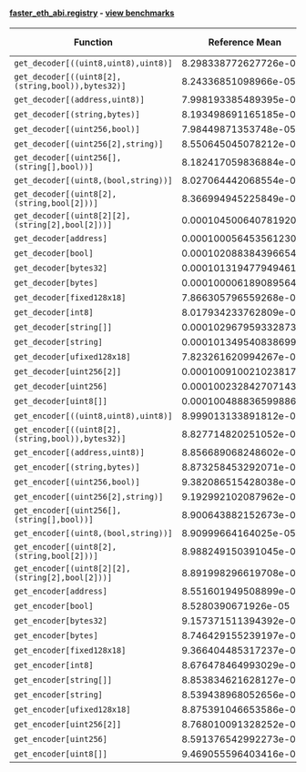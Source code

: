 #### [faster_eth_abi.registry](https://github.com/BobTheBuidler/faster-eth-abi/blob/master/faster_eth_abi/registry.py) - [view benchmarks](https://github.com/BobTheBuidler/faster-eth-abi/blob/master/benchmarks/test_registry_benchmarks.py)

| Function | Reference Mean | Faster Mean | % Change | Speedup (%) | x Faster | Faster |
|----------|---------------|-------------|----------|-------------|----------|--------|
| `get_decoder[((uint8,uint8),uint8)]` | 8.298338772627726e-05 | 8.081078696178469e-05 | 2.62% | 2.69% | 1.03x | ✅ |
| `get_decoder[((uint8[2],(string,bool)),bytes32)]` | 8.24336851098966e-05 | 8.045115759747106e-05 | 2.40% | 2.46% | 1.02x | ✅ |
| `get_decoder[(address,uint8)]` | 7.998193385489395e-05 | 7.972565082969099e-05 | 0.32% | 0.32% | 1.00x | ✅ |
| `get_decoder[(string,bytes)]` | 8.193498691165185e-05 | 8.506188060977236e-05 | -3.82% | -3.68% | 0.96x | ❌ |
| `get_decoder[(uint256,bool)]` | 7.98449871353748e-05 | 8.204409456079373e-05 | -2.75% | -2.68% | 0.97x | ❌ |
| `get_decoder[(uint256[2],string)]` | 8.550645045078212e-05 | 7.997949972090917e-05 | 6.46% | 6.91% | 1.07x | ✅ |
| `get_decoder[(uint256[],(string[],bool))]` | 8.182417059836884e-05 | 8.408260810960905e-05 | -2.76% | -2.69% | 0.97x | ❌ |
| `get_decoder[(uint8,(bool,string))]` | 8.027064442068554e-05 | 8.50696688991431e-05 | -5.98% | -5.64% | 0.94x | ❌ |
| `get_decoder[(uint8[2],(string,bool[2]))]` | 8.366994945225849e-05 | 8.143327127060783e-05 | 2.67% | 2.75% | 1.03x | ✅ |
| `get_decoder[(uint8[2][2],(string[2],bool[2]))]` | 0.00010450064078192087 | 0.00010086676947266647 | 3.48% | 3.60% | 1.04x | ✅ |
| `get_decoder[address]` | 0.00010005645356123087 | 0.00010073006414844069 | -0.67% | -0.67% | 0.99x | ❌ |
| `get_decoder[bool]` | 0.00010208838439665456 | 0.00010046142074530063 | 1.59% | 1.62% | 1.02x | ✅ |
| `get_decoder[bytes32]` | 0.0001013194779494613 | 0.00010165247584588152 | -0.33% | -0.33% | 1.00x | ❌ |
| `get_decoder[bytes]` | 0.00010000618908956462 | 0.00010111082579733587 | -1.10% | -1.09% | 0.99x | ❌ |
| `get_decoder[fixed128x18]` | 7.866305796559268e-05 | 8.051788370456569e-05 | -2.36% | -2.30% | 0.98x | ❌ |
| `get_decoder[int8]` | 8.017934233762809e-05 | 8.117296482256524e-05 | -1.24% | -1.22% | 0.99x | ❌ |
| `get_decoder[string[]]` | 0.00010296795933287387 | 0.00010078389084426489 | 2.12% | 2.17% | 1.02x | ✅ |
| `get_decoder[string]` | 0.000101349540838699 | 0.000100779540783622 | 0.56% | 0.57% | 1.01x | ✅ |
| `get_decoder[ufixed128x18]` | 7.823261620994267e-05 | 8.045328948570742e-05 | -2.84% | -2.76% | 0.97x | ❌ |
| `get_decoder[uint256[2]]` | 0.00010091002102381791 | 0.00010158488093474249 | -0.67% | -0.66% | 0.99x | ❌ |
| `get_decoder[uint256]` | 0.00010023284270714372 | 0.00010096958855164309 | -0.74% | -0.73% | 0.99x | ❌ |
| `get_decoder[uint8[]]` | 0.00010048883659988669 | 0.00010106713142486895 | -0.58% | -0.57% | 0.99x | ❌ |
| `get_encoder[((uint8,uint8),uint8)]` | 8.999013133891812e-05 | 9.003962448084141e-05 | -0.05% | -0.05% | 1.00x | ❌ |
| `get_encoder[((uint8[2],(string,bool)),bytes32)]` | 8.827714820251052e-05 | 8.87623477979852e-05 | -0.55% | -0.55% | 0.99x | ❌ |
| `get_encoder[(address,uint8)]` | 8.856689068248602e-05 | 8.847397814124066e-05 | 0.10% | 0.11% | 1.00x | ✅ |
| `get_encoder[(string,bytes)]` | 8.873258453292071e-05 | 8.806930679951585e-05 | 0.75% | 0.75% | 1.01x | ✅ |
| `get_encoder[(uint256,bool)]` | 9.382086515428038e-05 | 9.050948417807056e-05 | 3.53% | 3.66% | 1.04x | ✅ |
| `get_encoder[(uint256[2],string)]` | 9.192992102087962e-05 | 9.215804885649313e-05 | -0.25% | -0.25% | 1.00x | ❌ |
| `get_encoder[(uint256[],(string[],bool))]` | 8.900643882152673e-05 | 8.951233914892417e-05 | -0.57% | -0.57% | 0.99x | ❌ |
| `get_encoder[(uint8,(bool,string))]` | 8.90999664164025e-05 | 8.936277535451013e-05 | -0.29% | -0.29% | 1.00x | ❌ |
| `get_encoder[(uint8[2],(string,bool[2]))]` | 8.988249150391045e-05 | 9.462176325911245e-05 | -5.27% | -5.01% | 0.95x | ❌ |
| `get_encoder[(uint8[2][2],(string[2],bool[2]))]` | 8.891998296619708e-05 | 8.830245889299119e-05 | 0.69% | 0.70% | 1.01x | ✅ |
| `get_encoder[address]` | 8.551601949508899e-05 | 8.634658317263283e-05 | -0.97% | -0.96% | 0.99x | ❌ |
| `get_encoder[bool]` | 8.5280390671926e-05 | 8.637499343801861e-05 | -1.28% | -1.27% | 0.99x | ❌ |
| `get_encoder[bytes32]` | 9.157371511394392e-05 | 9.291586436406074e-05 | -1.47% | -1.44% | 0.99x | ❌ |
| `get_encoder[bytes]` | 8.746429155239197e-05 | 8.639321278832706e-05 | 1.22% | 1.24% | 1.01x | ✅ |
| `get_encoder[fixed128x18]` | 9.366404485317237e-05 | 9.161300653773856e-05 | 2.19% | 2.24% | 1.02x | ✅ |
| `get_encoder[int8]` | 8.676478464993029e-05 | 8.688590352129511e-05 | -0.14% | -0.14% | 1.00x | ❌ |
| `get_encoder[string[]]` | 8.853834621628127e-05 | 8.766568633333837e-05 | 0.99% | 1.00% | 1.01x | ✅ |
| `get_encoder[string]` | 8.539438968052656e-05 | 8.610436934554955e-05 | -0.83% | -0.82% | 0.99x | ❌ |
| `get_encoder[ufixed128x18]` | 8.875391046653586e-05 | 8.596767285043681e-05 | 3.14% | 3.24% | 1.03x | ✅ |
| `get_encoder[uint256[2]]` | 8.768010091328252e-05 | 8.9400169005533e-05 | -1.96% | -1.92% | 0.98x | ❌ |
| `get_encoder[uint256]` | 8.591376542992273e-05 | 8.555178374371916e-05 | 0.42% | 0.42% | 1.00x | ✅ |
| `get_encoder[uint8[]]` | 9.469055596403416e-05 | 9.078878629617408e-05 | 4.12% | 4.30% | 1.04x | ✅ |
